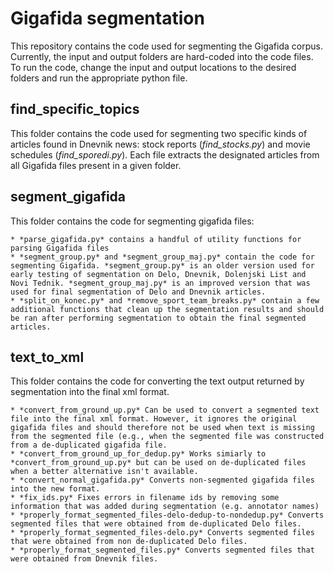 # Gigafida segmentation

This repository contains the code used for segmenting the Gigafida corpus. Currently, the input and output folders are hard-coded into the code files. To run the code, change the input and output locations to the desired folders and run the appropriate python file.

## find_specific_topics

This folder contains the code used for segmenting two specific kinds of articles found in Dnevnik news: stock reports (*find_stocks.py*) and movie schedules (*find_sporedi.py*). Each file extracts the designated articles from all Gigafida files present in a given folder.

## segment_gigafida

This folder contains the code for segmenting gigafida files:

	* *parse_gigafida.py* contains a handful of utility functions for parsing Gigafida files
	* *segment_group.py* and *segment_group_maj.py* contain the code for segmenting Gigafida. *segment_group.py* is an older version used for early testing of segmentation on Delo, Dnevnik, Dolenjski List and Novi Tednik. *segment_group_maj.py* is an improved version that was used for final segmentation of Delo and Dnevnik articles.
	* *split_on_konec.py* and *remove_sport_team_breaks.py* contain a few additional functions that clean up the segmentation results and should be ran after performing segmentation to obtain the final segmented articles.

## text_to_xml

This folder contains the code for converting the text output returned by segmentation into the final xml format.

	* *convert_from_ground_up.py* Can be used to convert a segmented text file into the final xml format. However, it ignores the original gigafida files and should therefore not be used when text is missing from the segmented file (e.g., when the segmented file was constructed from a de-duplicated gigafida file.
	* *convert_from_ground_up_for_dedup.py* Works simiarly to *convert_from_ground_up.py* but can be used on de-duplicated files when a better alternative isn't available.
	* *convert_normal_gigafida.py* Converts non-segmented gigafida files into the new format.
	* *fix_ids.py* Fixes errors in filename ids by removing some information that was added during segmentation (e.g. annotator names)
	* *properly_format_segmented_files-delo-dedup-to-nondedup.py* Converts segmented files that were obtained from de-duplicated Delo files.
	* *properly_format_segmented_files-delo.py* Converts segmented files that were obtained from non de-duplicated Delo files.
	* *properly_format_segmented_files.py* Converts segmented files that were obtained from Dnevnik files.